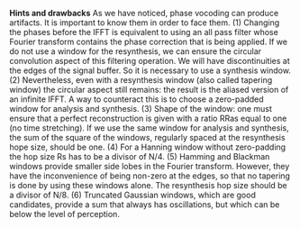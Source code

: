 <strong>Hints and drawbacks</strong> As we have noticed, phase vocoding can produce artifacts. It is important
to know them in order to face them.
(1) Changing the phases before the IFFT is equivalent to using an all pass filter whose Fourier
transform contains the phase correction that is being applied. If we do not use a window
for the resynthesis, we can ensure the circular convolution aspect of this filtering operation.
We will have discontinuities at the edges of the signal buffer. So it is necessary to use a
synthesis window.
(2) Nevertheless, even with a resynthesis window (also called tapering window) the circular
aspect still remains: the result is the aliased version of an infinite IFFT. A way to counteract
this is to choose a zero-padded window for analysis and synthesis.
(3) Shape of the window: one must ensure that a perfect reconstruction is given with a ratio RRas
equal to one (no time stretching). If we use the same window for analysis and synthesis,
the sum of the square of the windows, regularly spaced at the resynthesis hope size, should
be one.
(4) For a Hanning window without zero-padding the hop size Rs has to be a divisor of N/4.
(5) Hamming and Blackman windows provide smaller side lobes in the Fourier transform.
However, they have the inconvenience of being non-zero at the edges, so that no tapering is done by using these windows alone. The resynthesis hop size should be a divisor
of N/8.
(6) Truncated Gaussian windows, which are good candidates, provide a sum that always has
oscillations, but which can be below the level of perception.
